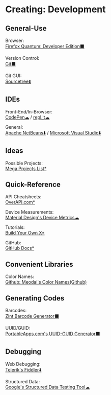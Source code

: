 # Creating: Development

## General-Use

Browser:  
	[Firefox Quantum: Developer Edition⬛](https://www.mozilla.org/en-US/firefox/developer/)

Version Control:  
	[Git⬛](https://git-scm.com/)
	
Git GUI:  
	[Sourcetree⬇️](https://www.sourcetreeapp.com/)

## IDEs

Front-End/In-Browser:  
	[CodePen☁](https://codepen.io/) / 
	[repl.it☁](https://repl.it/)

General:  
	[Apache NetBeans⬇️](https://netbeans.org/) / 
	[Microsoft Visual Studio⬇️](https://visualstudio.microsoft.com/)

## Ideas

Possible Projects:  
	[Mega Projects List*](https://github.com/karan/Projects/)

## Quick-Reference

API Cheatsheets:  
	[OverAPI.com*](http://overapi.com/)

Device Measurements:  
	[Material Design's Device Metrics☁](https://material.io/tools/devices/)

Tutorials:  
	[Build Your Own X*](https://github.com/danistefanovic/build-your-own-x)

GitHub:  
	[GitHub Docs*](https://try.github.io/)

## Convenient Libraries

Color Names:  
	[Github: Meodai's Color Names(Github)](https://github.com/meodai/color-names)

## Generating Codes

Barcodes:  
	[Zint Barcode Generator⬛](https://sourceforge.net/projects/zint/)

UUID/GUID:  
	[PortableApps.com's UUID-GUID Generator⬛](https://portableapps.com/apps/utilities/uuid-guid_generator_portable)

## Debugging

Web Debugging:  
	[Telerik's Fiddler⬇️](https://www.telerik.com/fiddler)

Structured Data:  
	[Google's Structured Data Testing Tool☁](https://search.google.com/structured-data/testing-tool/u/0/)
